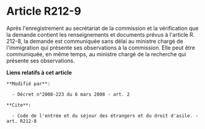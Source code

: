 # Article R212-9

Après l'enregistrement au secrétariat de la commission et la vérification que la demande contient les renseignements et
documents prévus à l'article R. 212-8, la demande est communiquée sans délai au ministre chargé de l'immigration qui présente
ses observations à la commission. Elle peut être communiquée, en même temps, au ministre chargé de la recherche qui présente
ses observations.

**Liens relatifs à cet article**

	**Modifié par**:

	  - Décret n°2008-223 du 6 mars 2008 - art. 2

	**Cite**:

	  - Code de l'entrée et du séjour des étrangers et du droit d'asile. - art. R212-8
